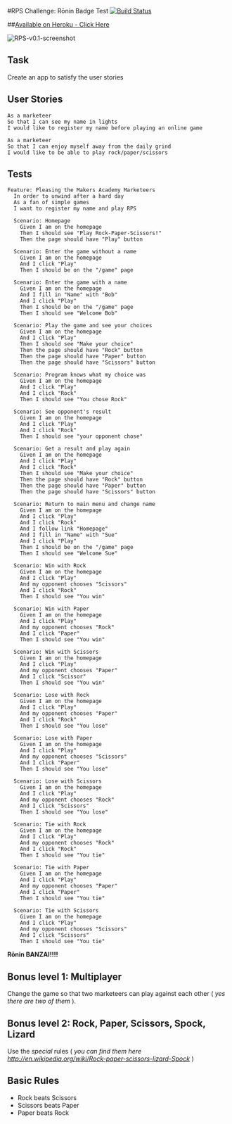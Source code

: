 #RPS Challenge: Rōnin Badge Test
[![Build Status](https://travis-ci.org/makersacademy/rps-challenge.svg?branch=master)](https://travis-ci.org/makersacademy/rps-challenge)

##[Available on Heroku - Click Here](https://afternoon-castle-6417.herokuapp.com)  

![RPS-v0.1-screenshot](http://sanjsanj.github.io/images/rps-screenshot-04.png "RPS Game")  

Task
-------
Create an app to satisfy the user stories

User Stories 
----
```
As a marketeer
So that I can see my name in lights
I would like to register my name before playing an online game

As a marketeer
So that I can enjoy myself away from the daily grind
I would like to be able to play rock/paper/scissors
```

Tests
-----
```
Feature: Pleasing the Makers Academy Marketeers
  In order to unwind after a hard day
  As a fan of simple games
  I want to register my name and play RPS

  Scenario: Homepage
    Given I am on the homepage
    Then I should see "Play Rock-Paper-Scissors!"
    Then the page should have "Play" button

  Scenario: Enter the game without a name
    Given I am on the homepage
    And I click "Play"
    Then I should be on the "/game" page

  Scenario: Enter the game with a name
    Given I am on the homepage
    And I fill in "Name" with "Bob"
    And I click "Play"
    Then I should be on the "/game" page
    Then I should see "Welcome Bob"

  Scenario: Play the game and see your choices
    Given I am on the homepage
    And I click "Play"
    Then I should see "Make your choice"
    Then the page should have "Rock" button
    Then the page should have "Paper" button
    Then the page should have "Scissors" button

  Scenario: Program knows what my choice was
    Given I am on the homepage
    And I click "Play"
    And I click "Rock"
    Then I should see "You chose Rock"

  Scenario: See opponent's result
    Given I am on the homepage
    And I click "Play"
    And I click "Rock"
    Then I should see "your opponent chose"

  Scenario: Get a result and play again
    Given I am on the homepage
    And I click "Play"
    And I click "Rock"
    Then I should see "Make your choice"
    Then the page should have "Rock" button
    Then the page should have "Paper" button
    Then the page should have "Scissors" button

  Scenario: Return to main menu and change name
    Given I am on the homepage
    And I click "Play"
    And I click "Rock"
    And I follow link "Homepage"
    And I fill in "Name" with "Sue"
    And I click "Play"
    Then I should be on the "/game" page
    Then I should see "Welcome Sue"

  Scenario: Win with Rock
    Given I am on the homepage
    And I click "Play"
    And my opponent chooses "Scissors"
    And I click "Rock"
    Then I should see "You win"

  Scenario: Win with Paper
    Given I am on the homepage
    And I click "Play"
    And my opponent chooses "Rock"
    And I click "Paper"
    Then I should see "You win"

  Scenario: Win with Scissors
    Given I am on the homepage
    And I click "Play"
    And my opponent chooses "Paper"
    And I click "Scissor"
    Then I should see "You win"

  Scenario: Lose with Rock
    Given I am on the homepage
    And I click "Play"
    And my opponent chooses "Paper"
    And I click "Rock"
    Then I should see "You lose"

  Scenario: Lose with Paper
    Given I am on the homepage
    And I click "Play"
    And my opponent chooses "Scissors"
    And I click "Paper"
    Then I should see "You lose"

  Scenario: Lose with Scissors
    Given I am on the homepage
    And I click "Play"
    And my opponent chooses "Rock"
    And I click "Scissors"
    Then I should see "You lose"

  Scenario: Tie with Rock
    Given I am on the homepage
    And I click "Play"
    And my opponent chooses "Rock"
    And I click "Rock"
    Then I should see "You tie"

  Scenario: Tie with Paper
    Given I am on the homepage
    And I click "Play"
    And my opponent chooses "Paper"
    And I click "Paper"
    Then I should see "You tie"

  Scenario: Tie with Scissors
    Given I am on the homepage
    And I click "Play"
    And my opponent chooses "Scissors"
    And I click "Scissors"
    Then I should see "You tie"
```

**Rōnin BANZAI!!!!**

## Bonus level 1: Multiplayer

Change the game so that two marketeers can play against each other ( _yes there are two of them_ ).

## Bonus level 2: Rock, Paper, Scissors, Spock, Lizard

Use the _special_ rules ( _you can find them here http://en.wikipedia.org/wiki/Rock-paper-scissors-lizard-Spock_ )

## Basic Rules

- Rock beats Scissors
- Scissors beats Paper
- Paper beats Rock
